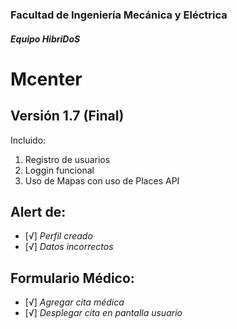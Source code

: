 
### Facultad  de Ingeniería Mecánica y Eléctrica
#####  Equipo HibriDoS
# Mcenter
## Versión 1.7 (Final) 

Incluido:
1. Registro de usuarios
2. Loggin funcional
3. Uso de Mapas con uso de Places API

## Alert de:
- [√] _Perfil creado_
- [√] _Datos incorrectos_

## Formulario Médico:
- [√] _Agregar cita médica_
- [√] _Desplegar cita en pantalla usuario_

